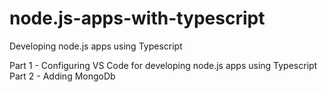# node.js-apps-with-typescript
Developing node.js apps using Typescript

Part 1 - Configuring VS Code for developing node.js apps using Typescript
Part 2 - Adding MongoDb